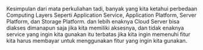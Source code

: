 Kesimpulan dari mata perkuliahan tadi, banyak yang kita ketahui perbedaan Computing Layers Seperti Application Service, Application Platform, Server Platform, dan Storage Platform. 
dan lebih enaknya Cloud Server bisa diakses dimanapun saja jika kita memiliki aksesnya, dan  tidak enaknya service yang ingin kita gunakan itu terbatas jika kita ingin memenuhi fitur 
kita harus membayar untuk menggunakan fitur yang ingin kita gunakan.